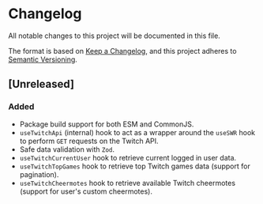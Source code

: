 # Changelog

All notable changes to this project will be documented in this file.

The format is based on [Keep a Changelog](https://keepachangelog.com/en/1.0.0/),
and this project adheres to [Semantic Versioning](https://semver.org/spec/v2.0.0.html).

## [Unreleased]

### Added

- Package build support for both ESM and CommonJS.
- `useTwitchApi` (internal) hook to act as a wrapper around the `useSWR` hook to perform `GET` requests on the Twitch API.
- Safe data validation with `Zod`.
- `useTwitchCurrentUser` hook to retrieve current logged in user data.
- `useTwitchTopGames` hook to retrieve top Twitch games data (support for pagination).
- `useTwitchCheermotes` hook to retrieve available Twitch cheermotes (support for user's custom cheermotes).
